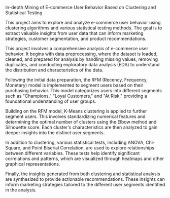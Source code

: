 In-depth Mining of E-commerce User Behavior Based on Clustering and Statistical Testing

This project aims to explore and analyze e-commerce user behavior using clustering algorithms and various statistical testing methods. The goal is to extract valuable insights from user data that can inform marketing strategies, customer segmentation, and product recommendations.

This project involves a comprehensive analysis of e-commerce user behavior. It begins with data preprocessing, where the dataset is loaded, cleaned, and prepared for analysis by handling missing values, removing duplicates, and conducting exploratory data analysis (EDA) to understand the distribution and characteristics of the data.  

Following the initial data preparation, the RFM (Recency, Frequency, Monetary) model is implemented to segment users based on their purchasing behavior. This model categorizes users into different segments such as "Champions," "Loyal Customers," and "At Risk," providing a foundational understanding of user groups.

Building on the RFM model, K-Means clustering is applied to further segment users. This involves standardizing numerical features and determining the optimal number of clusters using the Elbow method and Silhouette score. Each cluster's characteristics are then analyzed to gain deeper insights into the distinct user segments.

In addition to clustering, various statistical tests, including ANOVA, Chi-Square, and Point Biserial Correlation, are used to explore relationships between different variables. These tests help identify significant correlations and patterns, which are visualized through heatmaps and other graphical representations.

Finally, the insights generated from both clustering and statistical analysis are synthesized to provide actionable recommendations. These insights can inform marketing strategies tailored to the different user segments identified in the analysis.








